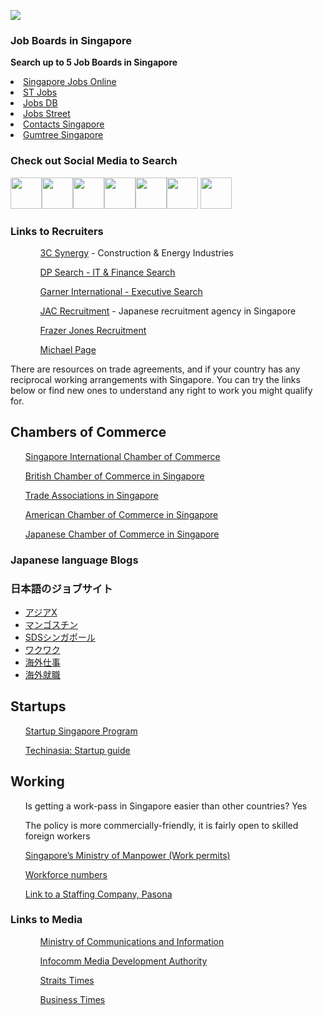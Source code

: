 <a href="https://open.spotify.com/album/57oaLRJpfhxYULSDAhto14"><img src="https://all-jp-1.s3-ap-northeast-1.amazonaws.com/img/click_pic/ads_home/spotify_banner_al.svg"></a>
<div class="card mb-3">
<h3 class="card-title">Job Boards in Singapore</h3>
<p><b>Search up to 5 Job Boards in Singapore</b></p>
<div class="list-group">              
  <li class="list-group-item"><a href="http://www.singaporejobsonline.com/">Singapore Jobs Online</a></li>
  <li class="list-group-item"><a href="http://www.stjobs.sg/singapore-jobs">ST Jobs</a></li>
  <li class="list-group-item"><a href="http://sg.jobsdb.com/sg">Jobs DB</a></li>
 <li class="list-group-item"><a href="http://www.jobstreet.com.sg/">Jobs Street</a></li>
<li class="list-group-item"><a href="https://www.contactsingapore.sg/en/professionals/find-a-job/jobs-overview">Contacts Singapore</a></li>
  <li class="list-group-item"><a href="https://www.gumtree.sg">Gumtree Singapore</a></li>
</div>
</div>
<div class="tab-pane fade show active" id="onlineresources">
  <p class="card-text"><h3>Check out Social Media to Search</h3>
<a href="https://www.youtube.com"><img height="50" src="https://s3-ap-northeast-1.amazonaws.com/all-jp-1/img/logos/youtube-2.jpeg"></a><a href="https://www.pinterest.com"><img height="50" src="https://s3-ap-northeast-1.amazonaws.com/all-jp-1/img/logos/pinterest.png"></a><a href="https://www.linkedin.com"><img height="50" src="https://s3-ap-northeast-1.amazonaws.com/all-jp-1/img/logos/linkedin2.png"></a><a href="https://www.facebook.com"><img height="50" src="https://s3-ap-northeast-1.amazonaws.com/all-jp-1/img/logos/cos/facebook.png"></a><a href="https://www.twitter.com"><img height="50" src="https://s3-ap-northeast-1.amazonaws.com/all-jp-1/img/logos/twitter.png"></a><a href="https://www.soundcloud.com"><img height="50" src="https://s3-ap-northeast-1.amazonaws.com/all-jp-1/img/logos/soundcloud.jpg"></a>
<a href="https://www.reddit.com"><img height="50" src="https://s3-ap-northeast-1.amazonaws.com/all-jp-1/img/logos/reddit.png"></a> </p>
<h3>Links to Recruiters</h3>
            <ul>
              <ol><a href="http://www.3csynergy.com/">3C Synergy</a> - Construction & Energy Industries</ol>
              <ol><a href="http://www.dpsearch.com.sg/">DP Search - IT & Finance Search</a></ol>
              <ol><a href="https://www.garnerintl.com/">Garner International - Executive Search</a></ol>
              <ol><a href="http://www.jac-recruitment.sg/">JAC Recruitment</a> - Japanese recruitment agency in Singapore</ol>
              <ol><a href="https://www.frazerjones.com/">Frazer Jones Recruitment</a></ol>
              <ol><a href="https://www.michaelpage.com.sg/">Michael Page </a></ol>
          </ul>
</div>

<div class="tab-pane fade" id="trade">
  <p class="card-text">There are resources on trade agreements, and if your country has any reciprocal working arrangements with Singapore. You can try the links below or find new ones to understand any right to work you might qualify for.</p>
 <h2>Chambers of Commerce</h2>
       <ol><a href="https://sicc.com.sg/"> Singapore International Chamber of Commerce</a> </ol>
      <ol><a href="https://www.britcham.org.sg/">British Chamber of Commerce in Singapore</a> </ol>
      <ol><a href="https://www.sbf.org.sg/membership/trade-associations-chambers">Trade Associations in Singapore</a> </ol>
      <ol><a href="https://www.amcham.org.sg/">American Chamber of Commerce in Singapore</a> </ol>
       <ol><a href="https://www.jcci.org.sg/index.php">Japanese Chamber of Commerce in Singapore</a> </ol>
  </div>
<div class="tab-pane fade" id="japan">
  <h3>Japanese language Blogs</h3>
    <h3> 日本語のジョブサイト</h3>
          <ul>
            <li><a href="https://www.asiax.biz/job/">アジアX</a></li>
            <li><a href="http://www.mangosteen.com.sg/living/">マンゴスチン</a></li>
            <li><a href="http://sds-singapore.com/">SDSシンガポール</a> </li>
            <li><a href="http://wakuwork.jp/archives/2524">ワクワク</a> </li>
            <li><a href="https://kaigai-bbs.com/sgp/sin/thread/job/">海外仕事</a> </li>
            <li><a href="http://kaigaisyusyoku.com/?page_id=828">海外就職</a> </li>
          </ul>
</div>
<div class="tab-pane fade" id="startups">
<h2>Startups</h2>
        <ol><a href="https://www.startupsg.net"> Startup Singapore Program</a> </ol>
        <ol><a href="https://www.techinasia.com/startups-guide-singapores-grants-accelerators"> Techinasia: Startup guide</a> </ol>
</div>
<div class="tab-pane fade" id="jobs">
    <h2>Working</h2>
        <ol>Is getting a work-pass in Singapore easier than other countries? Yes</ol>
        <ol>The policy is more commercially-friendly, it is fairly open to skilled foreign workers</ol>
        <ol><a href="http://worksingapore.com/">Singapore’s Ministry of Manpower (Work permits)</a> </ol>
        <ol><a href="http://www.mom.gov.sg/documents-and-publications/foreign-workforce-numbers">Workforce numbers</a> </ol>
        <ol><a href="http://www.pasona.com.sg//jobSeekers/QA.php">Link to a Staffing Company, Pasona</a> </ol>
</div>
<div class="tab-pane fade" id="media">
<h3>Links to Media</h3>
<ul>
<ol><a href="https://www.mci.gov.sg/press-services/guide-for-foreign-media/media-in-singapore/foreign-and-local-media-in-singapore">Ministry of Communications and Information</a></ol>
            <ol><a href="https://www.imda.gov.sg/">Infocomm Media Development Authority</a></ol>
            <ol><a href="https://www.straitstimes.com/global">Straits Times</a></ol>
              <ol><a href="https://www.businesstimes.com.sg/">Business Times</a></ol>
            </ul>
</div>
